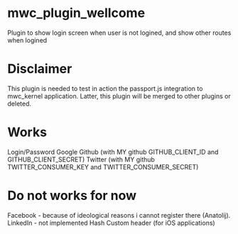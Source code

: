 mwc_plugin_wellcome
===================

Plugin to show login screen when user is not logined, and show other routes when logined

Disclaimer
===================

This plugin is needed to test in action the passport.js integration to mwc_kernel application.
Latter, this plugin will be merged to other plugins or deleted.

Works
===================

Login/Password
Google
Github (with MY github GITHUB_CLIENT_ID and GITHUB_CLIENT_SECRET)
Twitter (with MY github TWITTER_CONSUMER_KEY and TWITTER_CONSUMER_SECRET)

Do not works for now
===================

Facebook - because of ideological reasons i cannot register there (Anatolij).
LinkedIn - not implemented
Hash
Custom header (for iOS applications)

